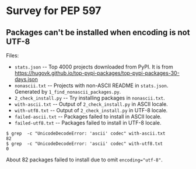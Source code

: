 # Survey for PEP 597

## Packages can't be installed when encoding is not UTF-8

Files:

* `stats.json` -- Top 4000 projects downloaded from PyPI. It is from https://hugovk.github.io/top-pypi-packages/top-pypi-packages-30-days.json
* `nonascii.txt` -- Projects with non-ASCII README in `stats.json`.  Generated by `1_find_nonascii_packages.py`.
* `2_check_install.py` -- Try installing packages in `nonascii.txt`.
* `with-ascii.txt` -- Output of `2_check_install.py` in ASCII locale.
* `with-utf8.txt` -- Output of `2_check_install.py` in UTF-8 locale.
* `failed-ascii.txt` -- Packages failed to install in ASCII locale.
* `failed-utf8.txt` -- Packages failed to install in UTF-8 locale.

```
$ grep  -c "UnicodeDecodeError: 'ascii' codec" with-ascii.txt
82
$ grep  -c "UnicodeDecodeError: 'ascii' codec" with-utf8.txt
0
```

About 82 packages failed to install due to omit `encoding="utf-8"`.
